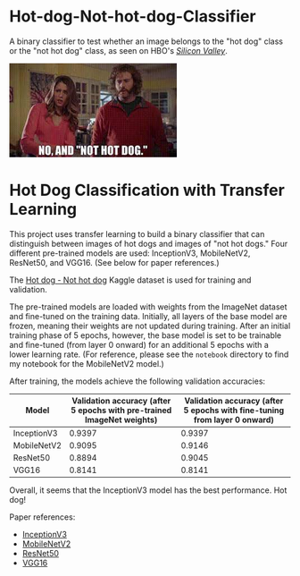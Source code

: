 # Hot-dog-Not-hot-dog-Classifier

A binary classifier to test whether an image belongs to the "hot dog" class or the "not hot dog" class, as seen on HBO's [*Silicon Valley*](https://www.bing.com/videos/riverview/relatedvideo?&q=hot+dog+not+a+hot+god+silicon+valley&&mid=162A96163FFFB5F6FCB1162A96163FFFB5F6FCB1&&FORM=VRDGAR).

![Not hot dog](images/not_hot_dog.jpeg)

# Hot Dog Classification with Transfer Learning

This project uses transfer learning to build a binary classifier that can distinguish between images of hot dogs and images of "not hot dogs." Four different pre-trained models are used: InceptionV3, MobileNetV2, ResNet50, and VGG16. (See below for paper references.)

The [Hot dog - Not hot dog](https://www.kaggle.com/datasets/dansbecker/hot-dog-not-hot-dog) Kaggle dataset is used for training and validation.

The pre-trained models are loaded with weights from the ImageNet dataset and fine-tuned on the training data. Initially, all layers of the base model are frozen, meaning their weights are not updated during training. After an initial training phase of 5 epochs, however, the base model is set to be trainable and fine-tuned (from layer 0 onward) for an additional 5 epochs with a lower learning rate. (For reference, please see the `notebook` directory to find my notebook for the MobileNetV2 model.)

After training, the models achieve the following validation accuracies:

| Model       | Validation accuracy (after 5 epochs with pre-trained ImageNet weights) | Validation accuracy (after 5 epochs with fine-tuning from layer 0 onward) |
|-------------|-----------------------------------------------------------------------|---------------------------------------------------------------------------|
| InceptionV3 | 0.9397                                                                | 0.9397                                                                    |
| MobileNetV2 | 0.9095                                                                | 0.9146                                                                    |
| ResNet50    | 0.8894                                                                | 0.9045                                                                    |
| VGG16       | 0.8141                                                                | 0.8141                                                                    |


Overall, it seems that the InceptionV3 model has the best performance. Hot dog! 

Paper references:
- [InceptionV3](https://arxiv.org/pdf/1409.4842.pdf)
- [MobileNetV2](https://arxiv.org/pdf/1704.04861.pdf)
- [ResNet50](https://arxiv.org/pdf/1512.03385.pdf)
- [VGG16](https://arxiv.org/pdf/1409.1556.pdf)



